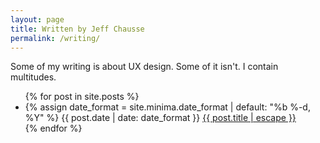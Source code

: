 ```yaml
---
layout: page
title: Written by Jeff Chausse
permalink: /writing/
---
```


<p>Some of my writing is about UX design. Some of it isn't. I contain multitudes.

<ul class="post-list">
  {% for post in site.posts %}
     <li>
       {% assign date_format = site.minima.date_format | default: "%b %-d, %Y" %}
       <span class="post-meta">{{ post.date | date: date_format }}</span>
       <a class="post-link" href="{{ post.url | relative_url }}">{{ post.title | escape }}</a>
     </li>
  {% endfor %}
 </ul>